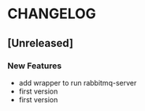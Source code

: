 # CHANGELOG


## [Unreleased]

### New Features
- add wrapper to run rabbitmq-server
- first version
- first version






